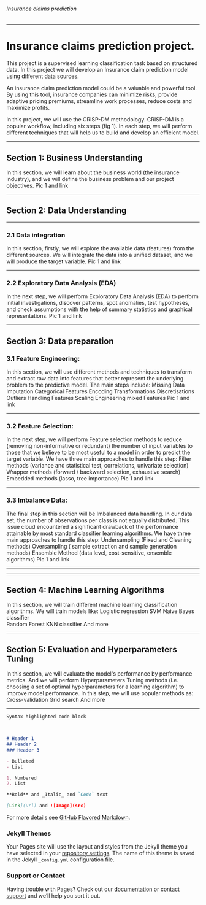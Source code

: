 ###### Insurance claims prediction



------------------------------------------------------------


# Insurance claims prediction project.
This project is a supervised learning classification task based on structured data.
In this project we will develop an Insurance claim prediction model using different data sources.

An insurance claim prediction model could be a valuable and powerful tool. 
By using this tool, insurance companies can minimize risks, provide adaptive pricing premiums, streamline work processes, reduce costs and maximize profits.

In this project, we will use the CRISP-DM methodology. 
CRISP-DM is a popular workflow, including six steps (fig 1). In each step, we will perform different techniques that will help us to build and develop an efficient model.

------------------------------------------------------------

## Section 1: Business Understanding
In this section, we will learn about the business world (the insurance industry), and we will define the business problem and our project objectives.
Pic 1 and link


------------------------------------------------------------
## Section 2: Data Understanding
************************************************************

### 2.1 Data integration 
In this section, firstly, we will explore the available data (features) from the different sources. 
We will integrate the data into a unified dataset, and we will produce the target variable.
Pic 1 and link
************************************************************

### 2.2 Exploratory Data Analysis (EDA)
In the next step, we will perform Exploratory Data Analysis (EDA) to perform initial investigations, discover patterns, spot anomalies, test hypotheses, and check assumptions with the help of summary statistics and graphical representations.
Pic 1 and link

------------------------------------------------------------
## Section 3: Data preparation 
### 3.1 Feature Engineering:
In this section, we will use different methods and techniques to transform and extract raw data into features that better represent the underlying problem to the predictive model.
The main steps include:
Missing Data Imputation
Categorical Features Encoding
Transformations
Discretisations
Outliers Handling
Features Scaling
Engineering mixed Features
Pic 1 and link
************************************************************
### 3.2 Feature Selection: 
In the next step, we will perform Feature selection methods to reduce (removing non-informative or redundant) the number of input variables to those that we believe to be most useful to a model in order to predict the target variable. 
We have three main approaches to handle this step:
Filter methods (variance and statistical test, correlations, univariate selection)
Wrapper methods (forward / backward selection, exhaustive search)
Embedded methods (lasso, tree importance)
Pic 1 and link
************************************************************
### 3.3 Imbalance Data: 
The final step in this section will be Imbalanced data handling. In our data set, the number of observations per class is not equally distributed. This issue cloud encountered a significant drawback of the performance attainable by most standard classifier learning algorithms.
We have three main approaches to handle this step:
Undersampling (Fixed and Cleaning methods)
Oversampling ( sample extraction and sample generation methods)
Ensemble Method (data level, cost-sensitive, ensemble algorithms)
Pic 1 and link
************************************************************

------------------------------------------------------------
## Section 4: Machine Learning Algorithms 
In this section, we will train different machine learning classification algorithms.
We will train models like:
Logistic regression 
SVM
Naive Bayes classifier  
Random Forest
KNN classifier 
And more

------------------------------------------------------------
## Section 5: Evaluation and Hyperparameters Tuning 
In this section, we will evaluate the model's performance by performance metrics.
And we will perform Hyperparameters Tuning methods (i.e. choosing a set of optimal hyperparameters for a learning algorithm) to improve model performance.
In this step, we will use popular methods as:
Cross-validation
Grid search
And more

------------------------------------------------------------
```markdown
Syntax highlighted code block



# Header 1
## Header 2
### Header 3

- Bulleted
- List

1. Numbered
2. List

**Bold** and _Italic_ and `Code` text

[Link](url) and ![Image](src)
```

For more details see [GitHub Flavored Markdown](https://guides.github.com/features/mastering-markdown/).

### Jekyll Themes

Your Pages site will use the layout and styles from the Jekyll theme you have selected in your [repository settings](https://github.com/Roni-N/Insurance-claims-prediction/settings/pages). The name of this theme is saved in the Jekyll `_config.yml` configuration file.

### Support or Contact

Having trouble with Pages? Check out our [documentation](https://docs.github.com/categories/github-pages-basics/) or [contact support](https://support.github.com/contact) and we’ll help you sort it out.
